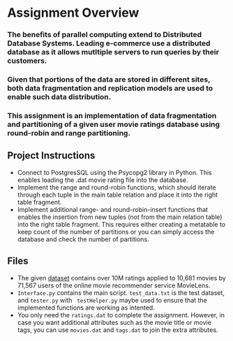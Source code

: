 # Assignment Overview
### The benefits of parallel computing extend to Distributed Database Systems. Leading e-commerce use a distributed database as it allows mutltiple servers to run queries by their customers. 

### Given that portions of the data are stored in different sites, both data fragmentation and replication models are used to enable such data distribution. 

### This assignment is an implementation of data fragmentation and partitioning of a given user movie ratings database using round-robin and range partitioning.

## Project Instructions
- Connect to PostgresSQL using the Psycopg2 library in Python. This enables loading the .dat movie rating file into the database.
- Implement the range and round-robin functions, which should iterate through each tuple in the main table relation and place it into the right table fragment.
- Implement additional range- and round-robin-insert functions that enables the insertion from new tuples (not from the main relation table) into the right table fragment. This requires either creating a metatable to keep count of the number of partitions or you can simply access the database and check the number of partitions.

## Files
- The given [dataset](https://files.grouplens.org/datasets/movielens/ml-10m-README.html) contains over 10M ratings applied to 10,681 movies by 71,567 users of the online movie recommender service MovieLens. 
- `Interface.py` contains the main script. `test_data.txt` is the test dataset, and `tester.py` with ` testHelper.py` maybe used to ensure that the implemented functions are working as intented.
-  You only need the `ratings.dat` to complete the assignment. However, in case you want additional attributes such as the movie title or movie tags, you can use `movies.dat` and `tags.dat` to join the extra attributes. 


